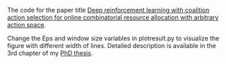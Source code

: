 The code for the paper title [Deep reinforcement learning with coalition action selection for online combinatorial resource allocation with arbitrary action space](https://dl.acm.org/doi/10.5555/3635637.3662918).

Change the Eps and window size variables in plotresult.py to visualize the figure  with different width of lines. Detailed description is available in the 3rd chapter of my [PhD thesis](https://scholar.google.gr/citations?view_op=view_citation&hl=en&user=17hsRTkAAAAJ&citation_for_view=17hsRTkAAAAJ:UeHWp8X0CEIC).

